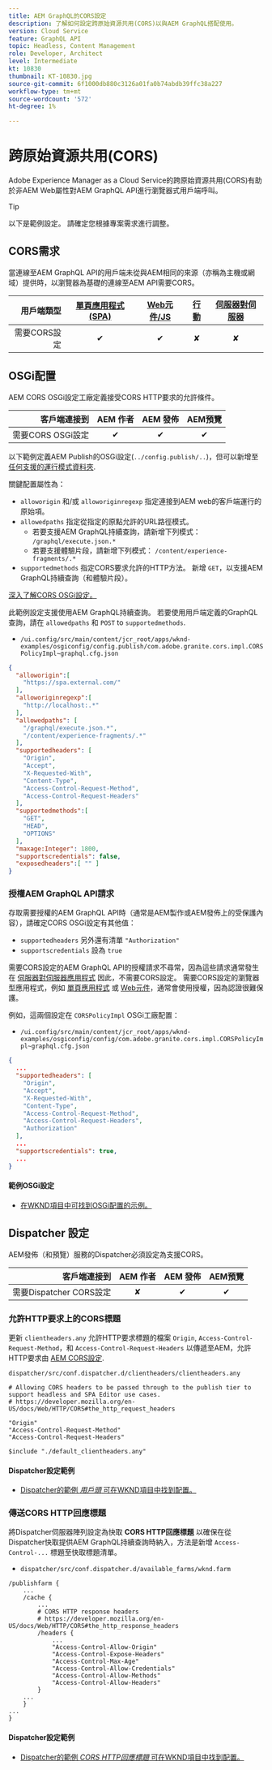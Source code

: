 ```yaml
---
title: AEM GraphQL的CORS設定
description: 了解如何設定跨原始資源共用(CORS)以與AEM GraphQL搭配使用。
version: Cloud Service
feature: GraphQL API
topic: Headless, Content Management
role: Developer, Architect
level: Intermediate
kt: 10830
thumbnail: KT-10830.jpg
source-git-commit: 6f1000db880c3126a01fa0b74abdb39ffc38a227
workflow-type: tm+mt
source-wordcount: '572'
ht-degree: 1%

---
```



# 跨原始資源共用(CORS)

Adobe Experience Manager as a Cloud Service的跨原始資源共用(CORS)有助於非AEM Web屬性對AEM GraphQL API進行瀏覽器式用戶端呼叫。

>[!TIP]
>
> 以下是範例設定。 請確定您根據專案需求進行調整。

## CORS需求

當連線至AEM GraphQL API的用戶端未從與AEM相同的來源（亦稱為主機或網域）提供時，以瀏覽器為基礎的連線至AEM API需要CORS。

| 用戶端類型 | [單頁應用程式(SPA)](../spa.md) | [Web元件/JS](../web-component.md) | [行動](../mobile.md) | [伺服器對伺服器](../server-to-server.md) |
|----------------------------:|:---------------------:|:-------------:|:---------:|:----------------:|
| 需要CORS設定 | ✔ | ✔ | ✘ | ✘ |

## OSGi配置

AEM CORS OSGi設定工廠定義接受CORS HTTP要求的允許條件。

| 客戶端連接到 | AEM 作者 | AEM 發佈 | AEM預覽 |
|-------------------------------------:|:----------:|:-------------:|:-------------:|
| 需要CORS OSGi設定 | ✔ | ✔ | ✔ |


以下範例定義AEM Publish的OSGi設定(`../config.publish/..`)，但可以新增至 [任何支援的運行模式資料夾](https://experienceleague.adobe.com/docs/experience-manager-cloud-service/content/implementing/deploying/configuring-osgi.html#runmode-resolution).

關鍵配置屬性為：

+ `alloworigin` 和/或 `alloworiginregexp` 指定連接到AEM web的客戶端運行的原始項。
+ `allowedpaths` 指定從指定的原點允許的URL路徑模式。
   + 若要支援AEM GraphQL持續查詢，請新增下列模式： `/graphql/execute.json.*`
   + 若要支援體驗片段，請新增下列模式： `/content/experience-fragments/.*`
+ `supportedmethods` 指定CORS要求允許的HTTP方法。 新增 `GET`，以支援AEM GraphQL持續查詢（和體驗片段）。

[深入了解CORS OSGi設定。](https://experienceleague.adobe.com/docs/experience-manager-learn/foundation/security/understand-cross-origin-resource-sharing.html)

此範例設定支援使用AEM GraphQL持續查詢。 若要使用用戶端定義的GraphQL查詢，請在 `allowedpaths` 和 `POST` to `supportedmethods`.

+ `/ui.config/src/main/content/jcr_root/apps/wknd-examples/osgiconfig/config.publish/com.adobe.granite.cors.impl.CORSPolicyImpl~graphql.cfg.json`

```json
{
  "alloworigin":[
    "https://spa.external.com/"
  ],
  "alloworiginregexp":[
    "http://localhost:.*"
  ],
  "allowedpaths": [
    "/graphql/execute.json.*",
    "/content/experience-fragments/.*"
  ],
  "supportedheaders": [
    "Origin",
    "Accept",
    "X-Requested-With",
    "Content-Type",
    "Access-Control-Request-Method",
    "Access-Control-Request-Headers"
  ],
  "supportedmethods":[
    "GET",
    "HEAD",
    "OPTIONS"
  ],
  "maxage:Integer": 1800,
  "supportscredentials": false,
  "exposedheaders":[ "" ]
}
```

### 授權AEM GraphQL API請求

存取需要授權的AEM GraphQL API時（通常是AEM製作或AEM發佈上的受保護內容），請確定CORS OSGi設定有其他值：

+ `supportedheaders` 另外還有清單 `"Authorization"`
+ `supportscredentials` 設為 `true`

需要CORS設定的AEM GraphQL API的授權請求不尋常，因為這些請求通常發生在 [伺服器對伺服器應用程式](../server-to-server.md) 因此，不需要CORS設定。 需要CORS設定的瀏覽器型應用程式，例如 [單頁應用程式](../spa.md) 或 [Web元件](../web-component.md)，通常會使用授權，因為認證很難保護。

例如，這兩個設定在 `CORSPolicyImpl` OSGi工廠配置：

+ `/ui.config/src/main/content/jcr_root/apps/wknd-examples/osgiconfig/config/com.adobe.granite.cors.impl.CORSPolicyImpl~graphql.cfg.json`

```json
{ 
  ...
  "supportedheaders": [
    "Origin",
    "Accept",
    "X-Requested-With",
    "Content-Type",
    "Access-Control-Request-Method",
    "Access-Control-Request-Headers",
    "Authorization"
  ],
  ...
  "supportscredentials": true,
  ...
}
```

#### 範例OSGi設定

+ [在WKND項目中可找到OSGi配置的示例。](https://github.com/adobe/aem-guides-wknd/blob/main/ui.config/src/main/content/jcr_root/apps/wknd/osgiconfig/config.publish/com.adobe.granite.cors.impl.CORSPolicyImpl~wknd-graphql.cfg.json)

## Dispatcher 設定

AEM發佈（和預覽）服務的Dispatcher必須設定為支援CORS。

| 客戶端連接到 | AEM 作者 | AEM 發佈 | AEM預覽 |
|-------------------------------------:|:----------:|:-------------:|:-------------:|
| 需要Dispatcher CORS設定 | ✘ | ✔ | ✔ |

### 允許HTTP要求上的CORS標題

更新 `clientheaders.any` 允許HTTP要求標題的檔案 `Origin`,  `Access-Control-Request-Method`，和 `Access-Control-Request-Headers` 以傳遞至AEM，允許HTTP要求由 [AEM CORS設定](#osgi-configuration).

`dispatcher/src/conf.dispatcher.d/clientheaders/clientheaders.any`

```
# Allowing CORS headers to be passed through to the publish tier to support headless and SPA Editor use cases.
# https://developer.mozilla.org/en-US/docs/Web/HTTP/CORS#the_http_request_headers

"Origin"
"Access-Control-Request-Method"
"Access-Control-Request-Headers"

$include "./default_clientheaders.any"
```

#### Dispatcher設定範例

+ [Dispatcher的範例 _用戶頭_ 可在WKND項目中找到配置。](https://github.com/adobe/aem-guides-wknd/blob/main/dispatcher/src/conf.dispatcher.d/clientheaders/clientheaders.any#L10-L12)


### 傳送CORS HTTP回應標題

將Dispatcher伺服器陣列設定為快取 **CORS HTTP回應標題** 以確保在從Dispatcher快取提供AEM GraphQL持續查詢時納入，方法是新增 `Access-Control-...` 標題至快取標題清單。

+ `dispatcher/src/conf.dispatcher.d/available_farms/wknd.farm`

```
/publishfarm {
    ...
    /cache {
        ...
        # CORS HTTP response headers
        # https://developer.mozilla.org/en-US/docs/Web/HTTP/CORS#the_http_response_headers
        /headers {
            ...
            "Access-Control-Allow-Origin"
            "Access-Control-Expose-Headers"
            "Access-Control-Max-Age"
            "Access-Control-Allow-Credentials"
            "Access-Control-Allow-Methods"
            "Access-Control-Allow-Headers"
        }
    ...
    }
...
}
```

#### Dispatcher設定範例

+ [Dispatcher的範例 _CORS HTTP回應標題_ 可在WKND項目中找到配置。](https://github.com/adobe/aem-guides-wknd/blob/main/dispatcher/src/conf.dispatcher.d/available_farms/wknd.farm#L109-L114)
